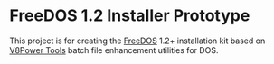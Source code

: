 # FreeDOS 1.2 Installer Prototype

This project is for creating the [FreeDOS](http://freedos.org) 1.2+ installation kit based on [V8Power Tools](http://up.lod.bz/V8Power) batch file enhancement utilities for DOS.
